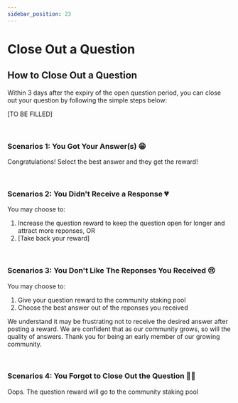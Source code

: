 ```yaml
---
sidebar_position: 23
---
```


# Close Out a Question

## How to Close Out a Question

Within 3 days after the expiry of the open question period, you can close out your question by following the simple steps below: 

[TO BE FILLED]

<br/>

### Scenarios 1: You Got Your Answer(s) 😁 
Congratulations! Select the best answer and they get the reward!

<br/>

### Scenarios 2: You Didn't Receive a Response 💔
You may choose to: 
1. Increase the question reward to keep the question open for longer and attract more reponses, OR
2. [Take back your reward]

<br/>

### Scenarios 3: You Don't Like The Reponses You Received 😢
You may choose to: 
1. Give your question reward to the community staking pool
2. Choose the best answer out of the reponses you received

We understand it may be frustrating not to receive the desired answer after posting a reward. We are confident that as our community grows, so will the quality of answers. Thank you for being an early member of our growing community. 

<br/>

### Scenarios 4: You Forgot to Close Out the Question 😵‍💫
Oops. The question reward will go to the community staking pool
